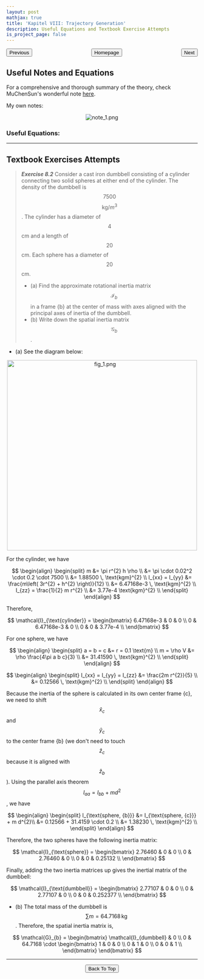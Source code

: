 ```yaml
---
layout: post
mathjax: true
title: 'Kapitel VIII: Trajectory Generation'
description: Useful Equations and Textbook Exercise Attempts
is_project_page: false
---
```



<p style="text-align:center;">
<button type="button" onclick="window.location.href='index.html';">Homepage</button>
<span style="float:left;"><button type="button" onclick="window.location.href='KapVII.html';">Previous</button></span>
<span style="float:right;"><button type="button" onclick="window.location.href='KapIX.html';">Next</button></span>
</p>

## Useful Notes and Equations
For a comprehensive and thorough summary of the theory, check MuChenSun's wonderful note [here](https://muchensun.github.io/ModernRoboticsCourseNotes/ch8.html).

My own notes:
<p align="center">
    <img src="https://drive.google.com/uc?export=view&id=1rD6lfWDzWFAR3CN-GxD9cGoFu4NmHmdJ" alt="note_1.png">
</p>

### Useful Equations:

***

## Textbook Exercises Attempts
> _**Exercise 8.2**_ Consider a cast iron dumbbell consisting of a cylinder connecting two solid spheres at either end of the cylinder. The density of the dumbbell is $$7500$$ $$\text{kg}/m^{3}$$. The cylinder has a diameter of $$4$$ cm and a length of $$20$$ cm. Each sphere has a diameter of $$20$$ cm.
> - (a) Find the approximate rotational inertia matrix $$\mathcal{I}_{b}$$ in a frame {b} at the center of mass with axes aligned with the principal axes of inertia of the dumbbell.
> - (b) Write down the spatial inertia matrix $$\mathcal{G}_{b}$$.

- (a)
See the diagram below:
<p align="center">
    <img src="https://drive.google.com/uc?export=view&id=1_vXdxfkMKCnMURUEImuCWfvWDoyml8Zh" alt="fig_1.png" width="500">
</p>
For the cylinder, we have

$$
\begin{align}
    \begin{split}
        m &= \pi r^{2} h \rho \\
        &= \pi \cdot 0.02^2 \cdot 0.2 \cdot 7500 \\
        &= 1.88500 \, \text{kgm}^{2} \\
        I_{xx} = I_{yy} &= \frac{m\left( 3r^{2} + h^{2} \right)}{12} \\
        &= 6.47168e-3 \, \text{kgm}^{2} \\
        I_{zz} = \frac{1}{2} m r^{2} \\
        &= 3.77e-4 \text{kgm}^{2} \\
    \end{split}
\end{align}
$$

Therefore,

$$ \mathcal{I}_{\text{cylinder}} = 
\begin{bmatrix}
    6.47168e-3 & 0 & 0 \\
    0 & 6.47168e-3 & 0 \\
    0 & 0 & 3.77e-4 \\
\end{bmatrix}
$$

For one sphere, we have

$$
\begin{align}
    \begin{split}
        a = b = c &= r = 0.1 \text{m} \\
        m = \rho V &= \rho \frac{4\pi a b c}{3} \\
        &= 31.41590 \, \text{kgm}^{2} \\
    \end{split}
\end{align}
$$

$$
\begin{align}
    \begin{split}
        I_{xx} = I_{yy} = I_{zz} &= \frac{2m r^{2}}{5} \\
        &= 0.12566 \, \text{kgm}^{2} \\
    \end{split}
\end{align}
$$

Because the inertia of the sphere is calculated in its own center frame {c}, we need to shift $$\hat{x}_{c}$$ and $$\hat{y}_{c}$$ to the center frame {b} (we don't need to touch $$\hat{z}_{c}$$ because it is aligned with $$\hat{z}_{b}$$). Using the parallel axis theorem $$I_{aa} = I_{bb} + m d ^{2}$$, we have 

$$
\begin{align}
    \begin{split}
        I_{\text{sphere, {b}}} &= I_{\text{sphere, {c}}} + m d^{2}\\
        &= 0.12566 + 31.4159 \cdot 0.2 \\
        &= 1.38230 \, \text{kgm}^{2} \\
    \end{split}
\end{align}
$$

Therefore, the two spheres have the following inertia matrix:

$$ \mathcal{I}_{\text{sphere}} = 
\begin{bmatrix}
       2.76460 & 0 & 0 \\
       0 & 2.76460 & 0 \\
       0 & 0 & 0.25132 \\
\end{bmatrix}
$$

Finally, adding the two inertia matrices up gives the inertial matrix of the dumbbell:

$$ \mathcal{I}_{\text{dumbbell}} =
\begin{bmatrix}
    2.77107 & 0 & 0 \\
    0 & 2.77107 & 0 \\
    0 & 0 & 0.252377 \\
\end{bmatrix}
$$

- (b) The total mass of the dumbbell is $$\sum m = 64.7168\,\text{kg}$$. Therefore, the spatial inertia matrix is,

$$ \mathcal{G}_{b} = 
\begin{bmatrix}
    \mathcal{I}_{dumbbell} & 0 \\
    0 & 64.7168 \cdot \begin{bmatrix}
       1 & 0 & 0 \\
       0 & 1 & 0 \\
       0 & 0 & 1 \\
    \end{bmatrix}
\end{bmatrix}
$$

***


<p style="text-align:center;">
<button type="button" onclick="window.location.href='#top';">Back To Top</button>
<p>
